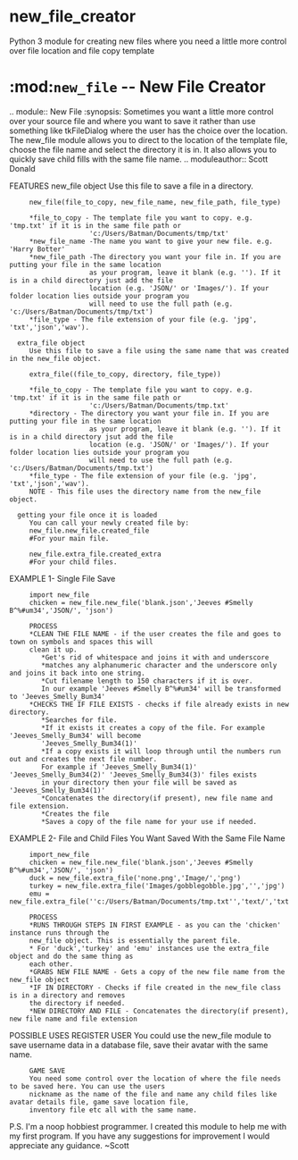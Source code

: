 # new_file_creator
Python 3 module for creating new files where you need a little more control over file location and file copy template

:mod:`new_file` -- New File Creator
===================================

.. module:: New File
   :synopsis: Sometimes you want a little more control over your source file and where you want to save it
              rather than use something like tkFileDialog where the user has the choice over the location. 
             The new_file module allows you to direct to the location of the template file, choose the file 
             name and select the directory it is in. It also allows you to quickly save child fills with the 
             same file name. 
.. moduleauthor:: Scott Donald

FEATURES
      new_file object
         Use this file to save a file in a directory.
         
         new_file(file_to_copy, new_file_name, new_file_path, file_type)
         
         *file_to_copy - The template file you want to copy. e.g. 'tmp.txt' if it is in the same file path or 
                        'c:/Users/Batman/Documents/tmp/txt'
         *new_file_name -The name you want to give your new file. e.g. 'Harry Botter'
         *new_file_path -The directory you want your file in. If you are putting your file in the same location
                        as your program, leave it blank (e.g. ''). If it is in a child directory just add the file 
                        location (e.g. 'JSON/' or 'Images/'). If your folder location lies outside your program you
                        will need to use the full path (e.g. 'c:/Users/Batman/Documents/tmp/txt') 
         *file_type - The file extension of your file (e.g. 'jpg', 'txt','json','wav').
         
      extra_file object
         Use this file to save a file using the same name that was created in the new_file object.
         
         extra_file((file_to_copy, directory, file_type))
         
         *file_to_copy - The template file you want to copy. e.g. 'tmp.txt' if it is in the same file path or 
                        'c:/Users/Batman/Documents/tmp.txt'
         *directory - The directory you want your file in. If you are putting your file in the same location
                        as your program, leave it blank (e.g. ''). If it is in a child directory jsut add the file 
                        location (e.g. 'JSON/' or 'Images/'). If your folder location lies outside your program you
                        will need to use the full path (e.g. 'c:/Users/Batman/Documents/tmp.txt')
         *file_type - The file extension of your file (e.g. 'jpg', 'txt','json','wav').
         NOTE - This file uses the directory name from the new_file object.
         
      getting your file once it is loaded
         You can call your newly created file by:
         new_file.new_file.created_file 
         #For your main file. 
         
         new_file.extra_file.created_extra
         #For your child files.
      
   
EXAMPLE 1- Single File Save
         
         import new_file
         chicken = new_file.new_file('blank.json','Jeeves #Smelly B^%#um34','JSON/', 'json')
         
         PROCESS
         *CLEAN THE FILE NAME - if the user creates the file and goes to town on symbols and spaces this will 
         clean it up.
            *Get's rid of whitespace and joins it with and underscore
            *matches any alphanumeric character and the underscore only and joins it back into one string. 
            *Cut filename length to 150 characters if it is over.
            In our example 'Jeeves #Smelly B^%#um34' will be transformed to 'Jeeves_Smelly_Bum34'
         *CHECKS THE IF FILE EXISTS - checks if file already exists in new directory. 
            *Searches for file. 
            *If it exists it creates a copy of the file. For example 'Jeeves_Smelly_Bum34' will become
            'Jeeves_Smelly_Bum34(1)'
            *If a copy exists it will loop through until the numbers run out and creates the next file number.
            For example if 'Jeeves_Smelly_Bum34(1)' 'Jeeves_Smelly_Bum34(2)' 'Jeeves_Smelly_Bum34(3)' files exists
            in your directory then your file will be saved as 'Jeeves_Smelly_Bum34(1)'
            *Concatenates the directory(if present), new file name and file extension.
            *Creates the file
            *Saves a copy of the file name for your use if needed. 

EXAMPLE 2- File and Child Files You Want Saved With the Same File Name
         
         import_new_file
         chicken = new_file.new_file('blank.json','Jeeves #Smelly B^%#um34','JSON/', 'json')
         duck = new_file.extra_file('none.png','Image/','png')
         turkey = new_file.extra_file('Images/gobblegobble.jpg','','jpg')
         emu = new_file.extra_file(''c:/Users/Batman/Documents/tmp.txt'','text/','txt')
         
         PROCESS
         *RUNS THROUGH STEPS IN FIRST EXAMPLE - as you can the 'chicken' instance runs through the 
         new_file object. This is essentially the parent file. 
         * For 'duck','turkey' and 'emu' instances use the extra_file object and do the same thing as 
         each other.
         *GRABS NEW FILE NAME - Gets a copy of the new file name from the new_file object
         *IF IN DIRECTORY - Checks if file created in the new_file class is in a directory and removes 
         the directory if needed.
         *NEW DIRECTORY AND FILE - Concatenates the directory(if present), new file name and file extension
         
POSSIBLE USES
         REGISTER USER
         You could use the new_file module to save username data in a database file, save their avatar with the 
         same name. 
         
         GAME SAVE
         You need some control over the location of where the file needs to be saved here. You can use the users 
         nickname as the name of the file and name any child files like avatar details file, game save location file, 
         inventory file etc all with the same name.
         
P.S. I'm a noop hobbiest programmer. I created this module to help me with my first program. If you have any suggestions
for improvement I would appreciate any guidance. ~Scott
